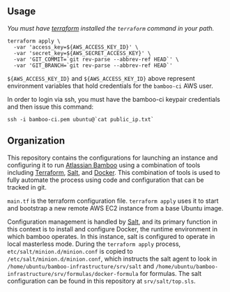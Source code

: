 Usage
-----

*You must have [terraform](https://terraform.io/) installed the `terraform`
command in your path.*

```
terraform apply \
  -var 'access_key=${AWS_ACCESS_KEY_ID}' \
  -var 'secret_key=${AWS_SECRET_ACCESS_KEY}' \
  -var 'GIT_COMMIT=`git rev-parse --abbrev-ref HEAD`' \
  -var 'GIT_BRANCH=`git rev-parse --abbrev-ref HEAD`'
```

`${AWS_ACCESS_KEY_ID}` and `${AWS_ACCESS_KEY_ID}` above represent environment
variables that hold credentials for the `bamboo-ci` AWS user.

In order to login via ssh, you must have the bamboo-ci keypair credentials and
then issue this command:

```
ssh -i bamboo-ci.pem ubuntu@`cat public_ip.txt`
```

Organization
------------

This repository contains the configurations for launching an instance and
configuring it to run
[Atlassian Bamboo](https://www.atlassian.com/software/bamboo/) using a
combination of tools including [Terraform](https://terraform.io/),
[Salt](http://saltstack.com/), and [Docker](https://www.docker.com/).  This
combination of tools is used to fully automate the process using code and
configuration that can be tracked in git.

`main.tf` is the terraform configuration file.  `terraform apply` uses it to
start and bootstrap a new remote AWS EC2 instance from a base Ubuntu image.

Configuration management is handled by [Salt](http://saltstack.com/), and its
primary function in this context is to install and configure Docker, the
runtime environment in which bamboo operates.  In this instance, salt is
configured to operate in local masterless mode.  During the
`terraform apply` process, `etc/salt/minion.d/minion.conf` is copied to
`/etc/salt/minion.d/minion.conf`, which instructs the salt agent to look in
`/home/ubuntu/bamboo-infrastructure/srv/salt` and
`/home/ubuntu/bamboo-infrastructure/srv/formulas/docker-formula` for formulas.
The salt configuration can be found in this repository at `srv/salt/top.sls`.
